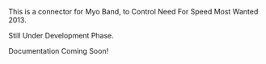 This is a connector for Myo Band, to Control Need For Speed Most Wanted 2013.

Still Under Development Phase.

Documentation Coming Soon! 